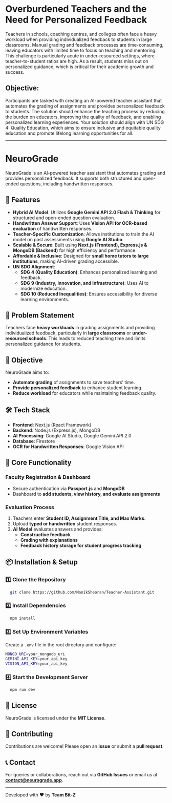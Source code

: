 ﻿# Overburdened Teachers and the Need for Personalized Feedback
Teachers in schools, coaching centres, and colleges often face a heavy workload when providing individualized feedback to students in large classrooms. Manual grading and feedback processes are time-consuming, leaving educators with limited time to focus on teaching and mentoring. This challenge is particularly acute in under-resourced settings, where teacher-to-student ratios are high. As a result, students miss out on personalized guidance, which is critical for their academic growth and success.<br>

## Objective:
Participants are tasked with creating an AI-powered teacher assistant that automates the grading of assignments and provides personalized feedback to students. The solution should enhance the teaching process by reducing the burden on educators, improving the quality of feedback, and enabling personalized learning experiences. Your solution should align with UN SDG 4: Quality Education, which aims to ensure inclusive and equitable quality education and promote lifelong learning opportunities for all.  

---
# NeuroGrade

NeuroGrade is an AI-powered teacher assistant that automates grading and provides personalized feedback. It supports both structured and open-ended questions, including handwritten responses.

## 🚀 Features

- **Hybrid AI Model**: Utilizes **Google Gemini API 2.0 Flash & Thinking** for structured and open-ended question evaluation.
- **Handwritten Answer Support**: Uses **Vision API for OCR-based evaluation** of handwritten responses.
- **Teacher-Specific Customization**: Allows institutions to train the AI model on past assessments using **Google AI Studio**.
- **Scalable & Secure**: Built using **Next.js (Frontend), Express.js & MongoDB (Backend)** for high efficiency and performance.
- **Affordable & Inclusive**: Designed for **small home tutors to large institutions**, making AI-driven grading accessible.
- **UN SDG Alignment**:
  - **SDG 4 (Quality Education)**: Enhances personalized learning and feedback.
  - **SDG 9 (Industry, Innovation, and Infrastructure)**: Uses AI to modernize education.
  - **SDG 10 (Reduced Inequalities)**: Ensures accessibility for diverse learning environments.

## 📌 Problem Statement

Teachers face **heavy workloads** in grading assignments and providing individualized feedback, particularly in **large classrooms** or **under-resourced schools**. This leads to reduced teaching time and limits personalized guidance for students.

## 🎯 Objective

NeuroGrade aims to:
- **Automate grading** of assignments to save teachers’ time.
- **Provide personalized feedback** to enhance student learning.
- **Reduce workload** for educators while maintaining feedback quality.

## 🛠️ Tech Stack

- **Frontend**: Next.js (React Framework)
- **Backend**: Node.js (Express.js), MongoDB
- **AI Processing**: Google AI Studio, Google Gemini API 2.0
- **Database**: Firestore
- **OCR for Handwritten Responses**: Google Vision API

## 🔑 Core Functionality

### Faculty Registration & Dashboard
- Secure authentication via **Passport.js** and **MongoDB**
- Dashboard to **add students, view history, and evaluate assignments**

### Evaluation Process
1. Teachers enter **Student ID, Assignment Title, and Max Marks**.
2. Upload **typed or handwritten** student responses.
3. **AI Model** evaluates answers and provides:
   - **Constructive feedback**
   - **Grading with explanations**
   - **Feedback history storage for student progress tracking**

## 📦 Installation & Setup

### 1️⃣ Clone the Repository
```sh
  git clone https://github.com/ManikSheoran/Teacher-Assistant.git
```

### 2️⃣ Install Dependencies
```sh
  npm install
```

### 3️⃣ Set Up Environment Variables
Create a `.env` file in the root directory and configure:
```sh
MONGO_URI=your_mongodb_uri
GEMINI_API_KEY=your_api_key
VISION_API_KEY=your_api_key
```

### 4️⃣ Start the Development Server
```sh
  npm run dev
```

## 📜 License

NeuroGrade is licensed under the **MIT License**.

## 🤝 Contributing

Contributions are welcome! Please open an **issue** or submit a **pull request**.

## 📞 Contact
For queries or collaborations, reach out via **GitHub Issues** or email us at **contact@neurograde.app**.

---
Developed with ❤️ by **Team Bit-Z**
